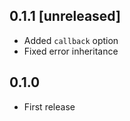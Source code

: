 ## 0.1.1 [unreleased]

- Added `callback` option
- Fixed error inheritance

## 0.1.0

- First release
